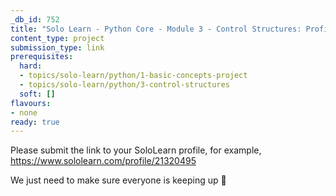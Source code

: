 ```yaml
---
_db_id: 752
title: "Solo Learn - Python Core - Module 3 - Control Structures: Profile check"
content_type: project
submission_type: link
prerequisites:
  hard:
  - topics/solo-learn/python/1-basic-concepts-project
  - topics/solo-learn/python/3-control-structures
  soft: []
flavours:
- none
ready: true
---
```


Please submit the link to your SoloLearn profile, for example, https://www.sololearn.com/profile/21320495

We just need to make sure everyone is keeping up 💚
